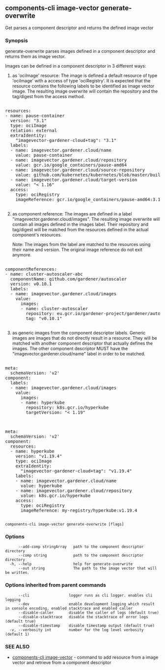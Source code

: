 ## components-cli image-vector generate-overwrite

Get parses a component descriptor and returns the defined image vector

### Synopsis


generate-overwrite parses images defined in a component descriptor and returns them as image vector.

Images can be defined in a component descriptor in 3 different ways:
1. as 'ociImage' resource: The image is defined a default resource of type 'ociImage' with a access of type 'ociRegistry'.
   It is expected that the resource contains the following labels to be identified as image vector image.
   The resulting image overwrite will contain the repository and the tag/digest from the access method.
<pre>

resources:
- name: pause-container
  version: "3.1"
  type: ociImage
  relation: external
  extraIdentity:
    "imagevector-gardener-cloud+tag": "3.1"
  labels:
  - name: imagevector.gardener.cloud/name
    value: pause-container
  - name: imagevector.gardener.cloud/repository
    value: gcr.io/google_containers/pause-amd64
  - name: imagevector.gardener.cloud/source-repository
    value: github.com/kubernetes/kubernetes/blob/master/build/pause/Dockerfile
  - name: imagevector.gardener.cloud/target-version
    value: "< 1.16"
  access:
    type: ociRegistry
    imageReference: gcr.io/google_containers/pause-amd64:3.1

</pre>

2. as component reference: The images are defined in a label "imagevector.gardener.cloud/images".
   The resulting image overwrite will contain all images defined in the images label.
   Their repository and tag/digest will be matched from the resources defined in the actual component's resources.

   Note: The images from the label are matched to the resources using their name and version. The original image reference do not exit anymore.

<pre>

componentReferences:
- name: cluster-autoscaler-abc
  componentName: github.com/gardener/autoscaler
  version: v0.10.1
  labels:
  - name: imagevector.gardener.cloud/images
    value:
      images:
      - name: cluster-autoscaler
        repository: eu.gcr.io/gardener-project/gardener/autoscaler/cluster-autoscaler
        tag: "v0.10.1"

</pre>

3. as generic images from the component descriptor labels.
   Generic images are images that do not directly result in a resource.
   They will be matched with another component descriptor that actually defines the images.
   The other component descriptor MUST have the "imagevector.gardener.cloud/name" label in order to be matched.

<pre>

meta:
  schemaVersion: 'v2'
component:
  labels:
  - name: imagevector.gardener.cloud/images
    value:
      images:
      - name: hyperkube
        repository: k8s.gcr.io/hyperkube
        targetVersion: "< 1.19"

</pre>

<pre>

meta:
  schemaVersion: 'v2'
component:
  resources:
  - name: hyperkube
    version: "v1.19.4"
    type: ociImage
    extraIdentity:
      "imagevector-gardener-cloud+tag": "v1.19.4"
    labels:
    - name: imagevector.gardener.cloud/name
      value: hyperkube
    - name: imagevector.gardener.cloud/repository
      value: k8s.gcr.io/hyperkube
    access:
	  type: ociRegistry
	  imageReference: my-registry/hyperkube:v1.19.4

</pre>



```
components-cli image-vector generate-overwrite [flags]
```

### Options

```
      --add-comp stringArray   path to the component descriptor directory
      --comp string            path to the component descriptor directory
  -h, --help                   help for generate-overwrite
      --out string             The path to the image vector that will be written.
```

### Options inherited from parent commands

```
      --cli                  logger runs as cli logger. enables cli logging
      --dev                  enable development logging which result in console encoding, enabled stacktrace and enabled caller
      --disable-caller       disable the caller of logs (default true)
      --disable-stacktrace   disable the stacktrace of error logs (default true)
      --disable-timestamp    disable timestamp output (default true)
  -v, --verbosity int        number for the log level verbosity (default 1)
```

### SEE ALSO

* [components-cli image-vector](components-cli_image-vector.md)	 - command to add resource from a image vector and retrieve from a component descriptor

